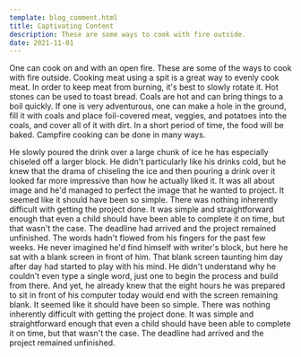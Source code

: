 ```yaml
---
template: blog_comment.html
title: Captivating Content
description: These are some ways to cook with fire outside.
date: 2021-11-01
---
```


One can cook on and with an open fire. These are some of the ways to cook with fire outside. Cooking meat using a spit is a great way to evenly cook meat. In order to keep meat from burning, it's best to slowly rotate it. Hot stones can be used to toast bread. Coals are hot and can bring things to a boil quickly. If one is very adventurous, one can make a hole in the ground, fill it with coals and place foil-covered meat, veggies, and potatoes into the coals, and cover all of it with dirt. In a short period of time, the food will be baked. Campfire cooking can be done in many ways.

<p hidden>#more</p>

He slowly poured the drink over a large chunk of ice he has especially chiseled off a larger block. He didn't particularly like his drinks cold, but he knew that the drama of chiseling the ice and then pouring a drink over it looked far more impressive than how he actually liked it. It was all about image and he'd managed to perfect the image that he wanted to project.
It seemed like it should have been so simple. There was nothing inherently difficult with getting the project done. It was simple and straightforward enough that even a child should have been able to complete it on time, but that wasn't the case. The deadline had arrived and the project remained unfinished.
The words hadn't flowed from his fingers for the past few weeks. He never imagined he'd find himself with writer's block, but here he sat with a blank screen in front of him. That blank screen taunting him day after day had started to play with his mind. He didn't understand why he couldn't even type a single word, just one to begin the process and build from there. And yet, he already knew that the eight hours he was prepared to sit in front of his computer today would end with the screen remaining blank.
It seemed like it should have been so simple. There was nothing inherently difficult with getting the project done. It was simple and straightforward enough that even a child should have been able to complete it on time, but that wasn't the case. The deadline had arrived and the project remained unfinished.

